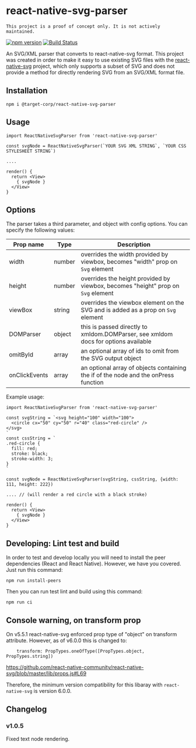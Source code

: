 # react-native-svg-parser

```
This project is a proof of concept only. It is not actively maintained.
```

[![npm version](https://badge.fury.io/js/%40target-corp%2Freact-native-svg-parser.svg)](https://badge.fury.io/js/%40target-corp%2Freact-native-svg-parser) [![Build Status](https://travis-ci.org/target/react-native-svg-parser.svg?branch=master)](https://travis-ci.org/target/react-native-svg-parser)

An SVG/XML parser that converts to react-native-svg format. This project was
created in order to make it easy to use existing SVG files with the [react-native-svg](https://github.com/react-native-community/react-native-svg) project,
which only supports a subset of SVG and does not provide a method for directly rendering
SVG from an SVG/XML format file.

## Installation

```
npm i @target-corp/react-native-svg-parser
```

## Usage

```
import ReactNativeSvgParser from 'react-native-svg-parser'

const svgNode = ReactNativeSvgParser(`YOUR SVG XML STRING`, `YOUR CSS STYLESHEET STRING`)

....

render() {
  return <View>
    { svgNode }
  </View>
}

```

## Options

The parser takes a third parameter, and object with config options. You can specify the following values:

| Prop name     | Type   | Description                                                                         |
| ------------- | ------ | ----------------------------------------------------------------------------------- |
| width         | number | overrides the width provided by viewbox, becomes "width" prop on `Svg` element      |
| height        | number | overrides the height provided by viewbox, becomes "height" prop on `Svg` element    |
| viewBox       | string | overrides the viewbox element on the SVG and is added as a prop on `Svg` element    |
| DOMParser     | object | this is passed directly to xmldom.DOMParser, see xmldom docs for options available  |
| omitById      | array  | an optional array of ids to omit from the SVG output object                         |
| onClickEvents | array  | an optional array of objects containing the if of the node and the onPress function |

Example usage:

```
import ReactNativeSvgParser from 'react-native-svg-parser'

const svgString = `<svg height="100" width="100">
  <circle cx="50" cy="50" r="40" class="red-circle" />
</svg>
`
const cssString = `
.red-circle {
  fill: red;
  stroke: black;
  stroke-width: 3;
}
`

const svgNode = ReactNativeSvgParser(svgString, cssString, {width: 111, height: 222})

.... // (will render a red circle with a black stroke)

render() {
  return <View>
    { svgNode }
  </View>
}

```

## Developing: Lint test and build

In order to test and develop locally you will need to install the peer dependencies (React and React Native). However, we have you covered. Just run this command:

```
npm run install-peers
```

Then you can run test lint and build using this command:

```
npm run ci
```

## Console warning, on transform prop

On v5.5.1 react-native-svg enforced prop type of "object" on transform attribute. However,
as of v6.0.0 this is changed to:

```
    transform: PropTypes.oneOfType([PropTypes.object, PropTypes.string])
```

https://github.com/react-native-community/react-native-svg/blob/master/lib/props.js#L69

Therefore, the minimum version compatibility for this libaray with `react-native-svg` is version 6.0.0.

## Changelog

### v1.0.5

Fixed text node rendering.
